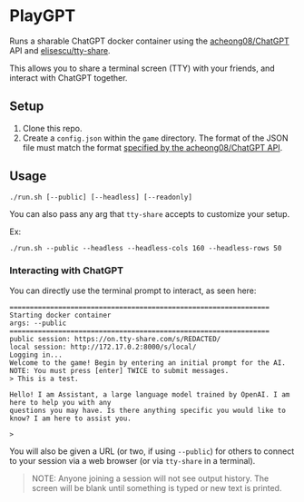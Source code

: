 # PlayGPT

Runs a sharable ChatGPT docker container using the [acheong08/ChatGPT](https://github.com/acheong08/ChatGPT) API and [elisescu/tty-share](https://github.com/elisescu/tty-share).

This allows you to share a terminal screen (TTY) with your friends, and interact with ChatGPT together.

## Setup

1. Clone this repo.
2. Create a `config.json` within the `game` directory. The format of the JSON file must match the format [specified by the acheong08/ChatGPT API](https://github.com/acheong08/ChatGPT/wiki/Setup).

## Usage

```
./run.sh [--public] [--headless] [--readonly]
```

You can also pass any arg that `tty-share` accepts to customize your setup.

Ex:
```
./run.sh --public --headless --headless-cols 160 --headless-rows 50
```

### Interacting with ChatGPT

You can directly use the terminal prompt to interact, as seen here:

```
================================================================
Starting docker container
args: --public
================================================================
public session: https://on.tty-share.com/s/REDACTED/
local session: http://172.17.0.2:8000/s/local/
Logging in...
Welcome to the game! Begin by entering an initial prompt for the AI.
NOTE: You must press [enter] TWICE to submit messages.
> This is a test.

Hello! I am Assistant, a large language model trained by OpenAI. I am here to help you with any
questions you may have. Is there anything specific you would like to know? I am here to assist you.

> 

```

You will also be given a URL (or two, if using `--public`) for others to connect to your session via a web browser (or via `tty-share` in a terminal).

> NOTE: Anyone joining a session will not see output history. The screen will be blank until something is typed or new text is printed.

